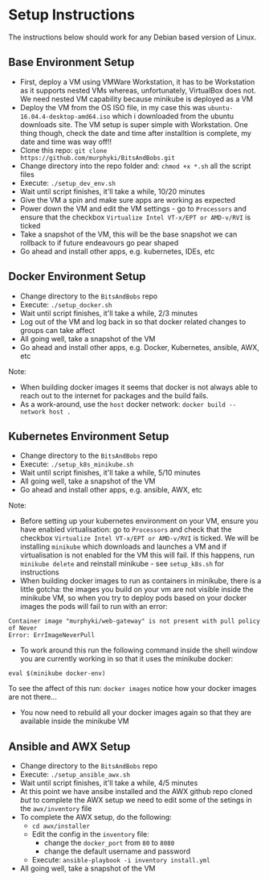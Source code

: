 # Setup Instructions
The instructions below should work for any Debian based version of Linux.

## Base Environment Setup
- First, deploy a VM using VMWare Workstation, it has to be Workstation as it supports nested VMs whereas, unfortunately, VirtualBox does not. We need nested VM capability because minikube is deployed as a VM
- Deploy the VM from the OS ISO file, in my case this was `ubuntu-16.04.4-desktop-amd64.iso` which i downloaded from the ubuntu downloads site. The VM setup is super simple with Workstation. One thing though, check the date and time after installtion is complete, my date and time was way off!!
- Clone this repo: `git clone https://github.com/murphyki/BitsAndBobs.git`
- Change directory into the repo folder and: `chmod +x *.sh` all the script files
- Execute: `./setup_dev_env.sh`
- Wait until script finishes, it'll take a while, 10/20 minutes
- Give the VM a spin and make sure apps are working as expected
- Power down the VM and edit the VM settings - go to `Processors` and ensure that the checkbox `Virtualize Intel VT-x/EPT or AMD-v/RVI` is ticked
- Take a snapshot of the VM, this will be the base snapshot we can rollback to if future endeavours go pear shaped
- Go ahead and install other apps, e.g. kubernetes, IDEs, etc

## Docker Environment Setup
- Change directory to the `BitsAndBobs` repo
- Execute: `./setup_docker.sh`
- Wait until script finishes, it'll take a while, 2/3 minutes
- Log out of the VM and log back in so that docker related changes to groups can take affect
- All going well, take a snapshot of the VM
- Go ahead and install other apps, e.g. Docker, Kubernetes, ansible, AWX, etc

Note:
- When building docker images it seems that docker is not always able to reach out to the internet for packages and the build fails.
- As a work-around, use the `host` docker network: `docker build --network host .`

## Kubernetes Environment Setup
- Change directory to the `BitsAndBobs` repo
- Execute: `./setup_k8s_minikube.sh`
- Wait until script finishes, it'll take a while, 5/10 minutes
- All going well, take a snapshot of the VM
- Go ahead and install other apps, e.g. ansible, AWX, etc

Note:
- Before setting up your kubernetes environment on your VM, ensure you have enabled virtualisation: go to `Processors` and check that the checkbox `Virtualize Intel VT-x/EPT or AMD-v/RVI` is ticked. We will be installing `minikube` which downloads and launches a VM and if virtualisation is not enabled for the VM this will fail. If this happens, run `minikube delete` and reinstall minikube - see `setup_k8s.sh` for instructions
- When building docker images to run as containers in minikube, there is a little gotcha: the images you build on your vm are not visible inside the minikube VM, so when you try to deploy pods based on your docker images the pods will fail to run with an error:
```
Container image "murphyki/web-gateway" is not present with pull policy of Never
Error: ErrImageNeverPull
```
- To work around this run the following command inside the shell window you are currently working in so that it uses the minikube docker:
```
eval $(minikube docker-env)
```
To see the affect of this run: `docker images` notice how your docker images are not there...
- You now need to rebuild all your docker images again so that they are available inside the minikube VM

## Ansible and AWX Setup
- Change directory to the `BitsAndBobs` repo
- Execute: `./setup_ansible_awx.sh`
- Wait until script finishes, it'll take a while, 4/5 minutes
- At this point we have ansibe installed and the AWX github repo cloned _but_ to complete the AWX setup we need to edit some of the setings in the `awx/inventory` file
- To complete the AWX setup, do the following:
  - `cd awx/installer`
  - Edit the config in the `inventory` file:
    - change the `docker_port` from `80` to `8080`
    - change the default username and password
  - Execute: `ansible-playbook -i inventory install.yml`
- All going well, take a snapshot of the VM
